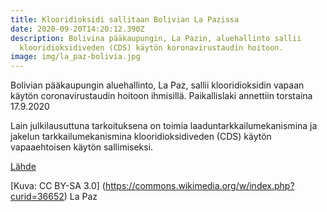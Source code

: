 ```yaml
---
title: Klooridioksidi sallitaan Bolivian La Pazissa
date: 2020-09-20T14:20:12.390Z
description: Bolivina pääkaupungin, La Pazin, aluehallinto sallii
  klooridioksidiveden (CDS) käytön koronavirustaudin hoitoon.
image: img/la_paz-bolivia.jpg
---
```

Bolivian pääkaupungin aluehallinto, La Paz, sallii klooridioksidin vapaan käytön coronavirustaudin hoitoon ihmisillä. Paikallislaki annettiin torstaina 17.9.2020

Lain julkilausuttuna tarkoituksena on toimia laaduntarkkailumekanismina ja jakelun tarkkailumekanismina klooridioksidiveden (CDS) käytön vapaaehtoisen käytön sallimiseksi.

[Lähde](https://www.eluniversal.com.mx/mundo/la-paz-autoriza-uso-de-dioxido-de-cloro-para-enfermos-de-covid-19-en-bolivia)

[Kuva: CC BY-SA 3.0] (https://commons.wikimedia.org/w/index.php?curid=36652) La Paz
